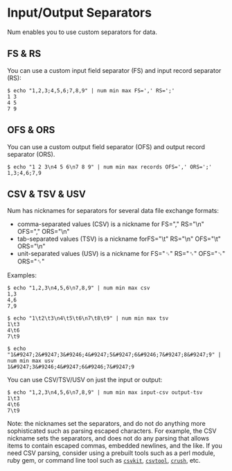 # Input/Output Separators

Num enables you to use custom separators for data.


## FS &amp; RS

You can use a custom input field separator (FS) and input record separator (RS):

    $ echo "1,2,3;4,5,6;7,8,9" | num min max FS=',' RS=';'
    1 3
    4 5
    7 9


## OFS &amp; ORS

You can use a custom output field separator (OFS) and output record separator (ORS).

    $ echo "1 2 3\n4 5 6\n7 8 9" | num min max records OFS=',' ORS=';'
    1,3;4,6;7,9


## CSV &amp; TSV &amp; USV

Num has nicknames for separators for several data file exchange formats:

  * comma-separated values (CSV) is a nickname for FS="," RS="\n" OFS="," ORS="\n"
  * tab-separated values (TSV) is a nickname forFS="\t" RS="\n" OFS="\t" ORS="\n"
  * unit-separated values (USV) is a nickname for FS="&#9247;" RS="&#9246;" OFS="&#9247;" ORS="&#9246;"

Examples:

    $ echo "1,2,3\n4,5,6\n7,8,9" | num min max csv
    1,3
    4,6
    7,9

    $ echo "1\t2\t3\n4\t5\t6\n7\t8\t9" | num min max tsv
    1\t3
    4\t6
    7\t9

    $ echo "1&#9247;2&#9247;3&#9246;4&#9247;5&#9247;6&#9246;7&#9247;8&#9247;9" | num min max usv
    1&#9247;3&#9246;4&#9247;6&#9246;7&#9247;9

You can use CSV/TSV/USV on just the input or output:

    $ echo "1,2,3\n4,5,6\n7,8,9" | num min max input-csv output-tsv
    1\t3
    4\t6
    7\t9

Note: the nicknames set the separators, and do not do anything more sophisticated such as parsing escaped characters. For example, the CSV nickname sets the separators, and does not do any parsing that allows items to contain escaped commas, embedded newlines, and the like. If you need CSV parsing, consider using a prebuilt tools such as a perl module, ruby gem, or command line tool such as [`csvkit`](http://csvkit.readthedocs.org/), [`csvtool`](http://basepath.com/csv/), [`crush`](https://github.com/google/crush-tools), etc.
